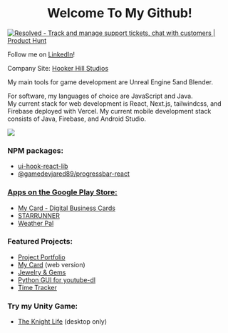 <h1 style="text-align: center">Welcome To My Github!</h2>
      <a href="https://www.producthunt.com/posts/resolved?utm_source=badge-featured&utm_medium=badge&utm_souce=badge-resolved" target="_blank"><img src="https://api.producthunt.com/widgets/embed-image/v1/featured.svg?post_id=431909&theme=dark" alt="Resolved - Track&#0032;and&#0032;manage&#0032;support&#0032;tickets&#0044;&#0032;chat&#0032;with&#0032;customers | Product Hunt" className='w-full h-full mx-auto flex mt-4' /></a>

<p>Follow me on <a href="https://www.linkedin.com/comm/mynetwork/discovery-see-all?usecase=PEOPLE_FOLLOWS&followMember=jaredhooker" target="">LinkedIn</a>!</p>
<p>Company Site: <a href="https://www.hookerhillstudios.com" target="">Hooker Hill Studios</a></p>
<p>My main tools for game development are Unreal Engine 5and Blender.</p>
<p>For software, my languages of choice are JavaScript and Java.<br> My current stack for web development is React, Next.js, tailwindcss, and Firebase deployed with Vercel. My current mobile development stack consists of Java, Firebase, and Android Studio.</p> 
<a href="https://skillicons.dev">
<img src="https://skillicons.dev/icons?i=unreal,unity,blender,netlify,nodejs,react,nextjs,tailwind,firebase,vercel,androidstudio,java&perline=6" />
</a>
<h3>NPM packages:</h3>
<ul>
 <li>
  <a href="https://www.npmjs.com/package/ui-hook-react-lib">
   ui-hook-react-lib
  </a>
 </li>
 <li>
  <a href="https://www.npmjs.com/package/@gamedevjared89/progressbar-react">
   @gamedevjared89/progressbar-react
  </li>
</ul>
<h3>Apps on the Google Play Store:</h3>
<ul>
<li>
<a href="https://play.google.com/store/apps/details?id=mycard.mycard" target="">My Card - Digital Business Cards</a>
</li>
<li>
<a href="https://play.google.com/store/apps/details?id=runner.starrunner" target="">STARRUNNER</a>
</li>
<li>
<a href="https://play.google.com/store/apps/details?id=weatherreport.suite" target="">Weather Pal</a>
</li>
</ul>
<h3>Featured Projects:</h3>
<ul>
 <li>
<a href="https://jareds-portfolio.vercel.app" target="">Project Portfolio</a>
</li>
 <li>
<a href="https://next-mycard.vercel.app" target="">My Card</a> (web version)
</li>
<li>
 <a href="https://next-jewelry.vercel.app" target="">Jewelry & Gems</a>
 </li>
<li>
<a href="https://jrh89.GitHub.io/FMDownloadPage" target="">Python GUI for youtube-dl</a>
</li>
<li>
<a href="https://time-tracker-plus.vercel.app" target="">Time Tracker</a>
</li>
</ul>
<h3>Try my Unity Game:</h3>
<ul>
<li>
<a href="https://jrh89.itch.io/the-knight-life" target="">The Knight Life</a> (desktop only)
</li>
</ul>
